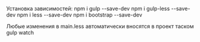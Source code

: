 Установка зависимостей:
npm i gulp --save-dev
npm i gulp-less --save-dev
npm i less --save-dev
npm i bootstrap --save-dev

Любые изменения в main.less автоматически вносятся в проект таском gulp watch 